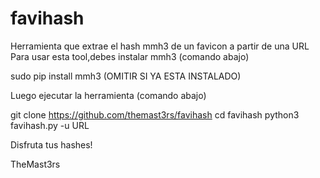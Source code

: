 # favihash
Herramienta que extrae el hash mmh3 de un favicon a partir de una URL
Para usar esta tool,debes instalar mmh3 (comando abajo)

sudo pip install mmh3 (OMITIR SI YA ESTA INSTALADO)

Luego ejecutar la herramienta (comando abajo)

git clone https://github.com/themast3rs/favihash
cd favihash
python3 favihash.py -u URL

Disfruta tus hashes! 

TheMast3rs
